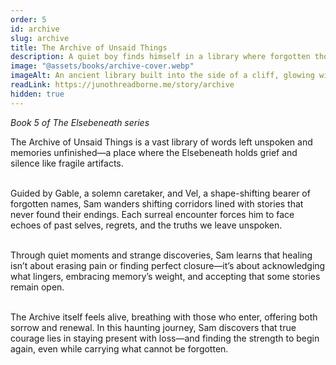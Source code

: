 ```yaml
---
order: 5
id: archive
slug: archive
title: The Archive of Unsaid Things
description: A quiet boy finds himself in a library where forgotten thoughts gather like dust, waiting to be remembered.
image: "@assets/books/archive-cover.webp"
imageAlt: An ancient library built into the side of a cliff, glowing with soft lantern light.'
readLink: https://junothreadborne.me/story/archive
hidden: true
---
```


*Book 5 of The Elsebeneath series*

The Archive of Unsaid Things is a vast library of words left unspoken and memories unfinished—a place where the Elsebeneath holds grief and silence like fragile artifacts.
<br />
<br />

Guided by Gable, a solemn caretaker, and Vel, a shape-shifting bearer of forgotten names, Sam wanders shifting corridors lined with stories that never found their endings. Each surreal encounter forces him to face echoes of past selves, regrets, and the truths we leave unspoken.
<br />
<br />


Through quiet moments and strange discoveries, Sam learns that healing isn’t about erasing pain or finding perfect closure—it’s about acknowledging what lingers, embracing memory’s weight, and accepting that some stories remain open.
<br />
<br />


The Archive itself feels alive, breathing with those who enter, offering both sorrow and renewal. In this haunting journey, Sam discovers that true courage lies in staying present with loss—and finding the strength to begin again, even while carrying what cannot be forgotten.
